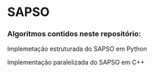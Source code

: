 # SAPSO
### Algoritmos contidos neste repositório:

Implemetação estruturada do SAPSO em Python

Implementação paralelizada do SAPSO em C++
